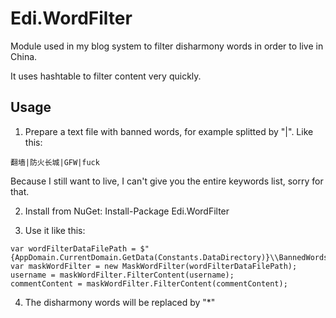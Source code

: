 # Edi.WordFilter

Module used in my blog system to filter disharmony words in order to live in China.

It uses hashtable to filter content very quickly.

## Usage
1. Prepare a text file with banned words, for example splitted by "|". Like this:
```
翻墙|防火长城|GFW|fuck
```
Because I still want to live, I can't give you the entire keywords list, sorry for that.

2. Install from NuGet: Install-Package Edi.WordFilter

3. Use it like this:
```
var wordFilterDataFilePath = $"{AppDomain.CurrentDomain.GetData(Constants.DataDirectory)}\\BannedWords.txt";
var maskWordFilter = new MaskWordFilter(wordFilterDataFilePath);
username = maskWordFilter.FilterContent(username);
commentContent = maskWordFilter.FilterContent(commentContent);
```

4. The disharmony words will be replaced by "*"
